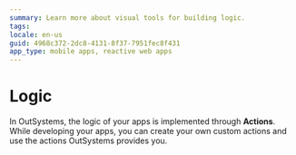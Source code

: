 ```yaml
---
summary: Learn more about visual tools for building logic.
tags:
locale: en-us
guid: 4968c372-2dc8-4131-8f37-7951fec8f431
app_type: mobile apps, reactive web apps
---
```


# Logic

In OutSystems, the logic of your apps is implemented through **Actions**. While developing your apps, you can create your own custom actions and use the actions OutSystems provides you.
